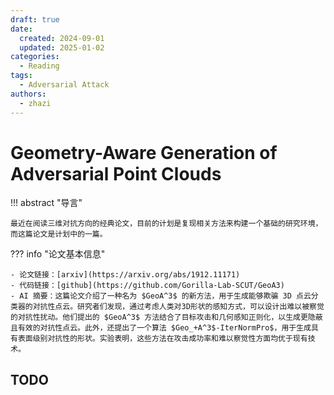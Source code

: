 ```yaml
---
draft: true
date:
  created: 2024-09-01
  updated: 2025-01-02
categories:
  - Reading 
tags:
  - Adversarial Attack
authors:
  - zhazi
---
```


# Geometry-Aware Generation of Adversarial Point Clouds

!!! abstract "导言"

    最近在阅读三维对抗方向的经典论文，目前的计划是复现相关方法来构建一个基础的研究环境，而这篇论文是计划中的一篇。


??? info "论文基本信息"

    - 论文链接：[arxiv](https://arxiv.org/abs/1912.11171)
    - 代码链接：[github](https://github.com/Gorilla-Lab-SCUT/GeoA3)
    - AI 摘要：这篇论文介绍了一种名为 $GeoA^3$ 的新方法，用于生成能够欺骗 3D 点云分类器的对抗性点云。研究者们发现，通过考虑人类对3D形状的感知方式，可以设计出难以被察觉的对抗性扰动。他们提出的 $GeoA^3$ 方法结合了目标攻击和几何感知正则化，以生成更隐蔽且有效的对抗性点云。此外，还提出了一个算法 $Geo_+A^3$-IterNormPro$，用于生成具有表面级别对抗性的形状。实验表明，这些方法在攻击成功率和难以察觉性方面均优于现有技术。

<!-- more -->

## TODO
